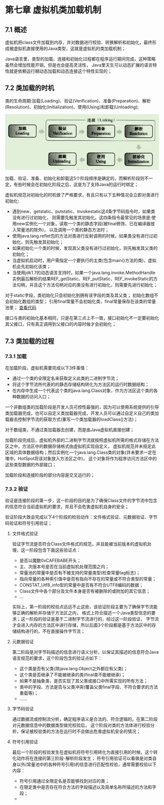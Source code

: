 # 第七章 虚拟机类加载机制
## 7.1 概述
虚拟机把class文件加载到内存，并对数据进行校验、转换解析和初始化，最终形成被虚拟机直接使用的Java类型，这就是虚拟机的类加载机制；

Java语言里，类型的加载、连接和初始化过程都在程序运行期间完成，这种策略虽然会增加性能开销，但是也会提高灵活性，
Java里天生可以动态扩展的语言特性就是依赖运行期动态加载和动态连接这个特性实现的；

## 7.2 类加载的时机
类的生命周期:加载(Loading)、验证(Verification)、准备(Preparation)、解析(Resolution)、初始化(Initialization)、使用(Using)和卸载(Unloading);

![类的生命周期](/resources/images/深入理解jvm虚拟机/类的生命周期.png)

加载、验证、准备、初始化和卸载这5个阶段顺序是确定的，而解析阶段则不一定，有些时候会在初始化阶段之后，这是为了支持Java的运行时绑定；

虚拟机规范对初始化的时机做了严格要求，有且只有以下五种情况会立即对类进行初始化:
- 遇到new、getstatic、putstatic、invokestatic这4条字节码指令时，如果类没有进行过初始化，
则需要先触发其初始化。这四条指令最常见的场景是:使用new实例化一个对象，读取一个类的静态字段(被final修饰、已在编译器放入常量池的除外)，
以及调用一个类的静态方法时；
- 使用java.lang.reflet包的方法对类进行反射调用的时候，如果类没有进行过初始化，则先触发其初始化；
- 如果初始化一个类的时候，发现其父类没有进行过初始化，则先触发其父类的初始化；
- 当虚拟机启动时，用户需指定一个要执行的主类(包含main()方法的类)，虚拟机会先初始化该类；
- 当使用jdk1.7的动态语言支持时，如果一个java.lang.invoke.MethodHandle实例最后解析的结果REF_getStatic、REF_putStatic、REF_invokeStatic的方法句柄，并且这个方法句柄对应的类没有进行初始化，则需要先进行初始化；

对于static字段，类初始化只会初始化到拥有该字段的类及其父类；
初始化数组不会初始化数组的类型；
引用final常量不会初始化类，final常量保存在该类的常量池里；
[查看代码](https://github.com/KermitSun/practice/blob/master/java/jvm/chapter_07/NotInitialization.java)

接口与类的初始化基本相同，只是在第三点上不一致，接口初始化不一定要初始化其父接口，只有真正调用到父接口的内容时候才会初始化；

## 7.3 类加载的过程
### 7.3.1 加载
在加载阶段，虚拟机需要完成以下3件事情：
- 通过一个类的全限定名来获取定义此类的二进制字节流；
- 将这个字节流所代表的的静态存储结构转化为方法区的运行时数据结构；
- 在内存中生成一个代表这个类的java.lang.Class对象，作为方法区这个类的各种数据的访问入口；

一个非数组类的加载阶段是开发人员可控性最强的，因为可以使用系统提供的引导类加载器完成，也可以自定义类加载器完成，开发人员可以通过自定义自己的类加载器去控制字节流的获取方式(重写一个类加载器的loadClass()方法)；

对于数组类，不通过类加载器去创建，而是由Java虚拟机直接创建；

加载阶段完成后，虚拟机外部的二进制字节流就按照虚拟机所需的格式存储在方法区之中，方法区中的数据存储格式由虚拟机实现自定义，
虚拟机规范并未规定此区域的具体数据结构；然后实例化一个java.lang.Class类的对象(并未要求一定在堆中，HotSpot将该对象放入方法区之中)，
这个对象将作为程序访问方法区中的这些类型数据的外部接口；

加载阶段和连接阶段的部分内容是交叉运行的；

### 7.3.2 验证
验证是连接阶段的第一步，这一阶段的目的是为了确保Class文件的字节流中包含的信息符合当前虚拟机的要求，并且不会危害虚拟机自身的安全；

验证阶段大致会完成以下4个阶段的检验动作：文件格式验证、元数据验证、字节码验证和符号引用验证；

1. 文件格式验证

    验证字节流是否符合Class文件格式的规范，并且能被当前版本的虚拟机处理，这一阶段包含下面这些验证点：
    - 是否以魔数0xCAFEBABE开头；
    - 主、次版本号是否在当前虚拟机处理范围之内；
    - 常量池的常量中是否有不被支持的常量类型(检查常量tag标志)；
    - 指向常量的各种索引值中是否有指向不存在的常量或不符合类型的常量；
    - CONSTAT_Utf8_info型的常量中是否有不符合UTF8编码的数据；
    - Class文件中各个部分及文件本身是否有被删除的或附加的其它信息；
    - ...
    
    实际上，第一阶段的校验点远远不止这些，该验证阶段主要为了确保字节流能够正确的解析并存储于方法区之内，
格式上符合描述一个Java类型信息的要求；这一阶段的验证是基于二进制字节流进行的，经过这一阶段验证，
字节流才会进入内存的方法区中进行存储，所以后面3个阶段都是基于方法区中的存储结构进行的，不在直接操作字节流；

2. 元数据验证
    
    第二阶段是对字节码描述的信息进行语义分析，以保证其描述的信息符合Java语言规范的要求，这个阶段包含的验证点如下：
    - 这个类是否有父类(除java.lang.Object之外都应有父类)；
    - 这个类是否继承了不能被继承的类(final类不能被继承)；
    - 如果不是抽象类，是否实现了其父类或接口中所需实现的所有方法；
    - 类中的字段、方法是否与父类冲突(覆盖父类final字段、不符合要求的方法重载等)；
    - ......
    
3. 字节码验证
    
    通过数据流或控制流分析，确定程序语义是合法的、符合逻辑的。在第二阶段对元数据信息中的数据类型做完校验后，
这个阶段对类的方法体进行校验分析，保证被校验类的方法在运行时不会做出危害虚拟机安全的情况；

4. 符号引用验证
    
    最后一个阶段的校验发生在虚拟机将符号引用转化为直接引用的时候，这个转化动作将在连接的第三阶段-解析阶段发生；
符号引用验证可以看做是对类自身以外(常量池中的各种符号引用)的信息进行匹配性校验，通常需要校验以下内容：
    - 符号引用通过全限定名是否能够找到对应的类；
    - 在限定类中是否存在符合方法的字段描述以及简单名称所描述的方法和字段；
    - 